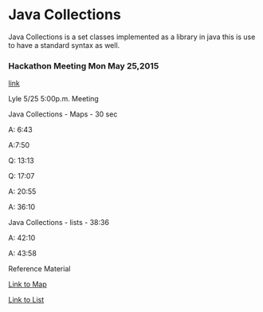 # Java Collections

Java Collections is a set classes implemented as a library in java this is use to have a standard syntax as well.

### Hackathon Meeting Mon May 25,2015
[link](https://www.youtube.com/watch?v=aMI9mSCJOmA)



Lyle 5/25 5:00p.m. Meeting

Java Collections - Maps - 30 sec

A: 6:43

A:7:50

Q: 13:13

Q: 17:07

A: 20:55

A: 36:10

Java Collections - lists - 38:36

A: 42:10

A: 43:58​

Reference Material 

[Link to Map](https://github.com/lyleRpalagar/cit-360-objp2/blob/master/personal-work/java-collection/map.java)

[Link to List](https://github.com/lyleRpalagar/cit-360-objp2/blob/master/personal-work/java-collection/list.java)
 
